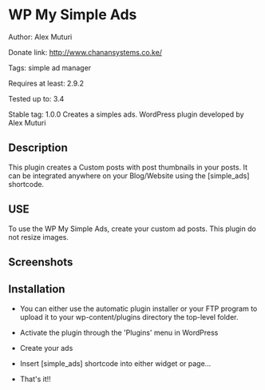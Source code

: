 # WP My Simple Ads

Author: Alex Muturi

Donate link: http://www.chanansystems.co.ke/

Tags: simple ad manager

Requires at least: 2.9.2

Tested up to: 3.4

Stable tag: 1.0.0
Creates a simples ads. WordPress plugin developed by Alex Muturi

## Description
This plugin creates a Custom posts with post thumbnails in your posts. 
It can be integrated anywhere on your Blog/Website using the [simple_ads] shortcode.

## USE 
To use the WP My Simple Ads, create your custom ad posts. This plugin do not resize images.

## Screenshots

## Installation

* You can either use the automatic plugin installer or your FTP program to upload it to your wp-content/plugins directory the top-level folder. 

* Activate the plugin through the 'Plugins' menu in WordPress

* Create your ads

* Insert [simple_ads] shortcode into either widget or page...

* That's it!!